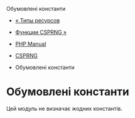 Обумовлені константи

-   [« Типы ресурсов](csprng.resources.html)
    
-   [Функции CSPRNG »](ref.csprng.html)
    
-   [PHP Manual](index.html)
    
-   [CSPRNG](book.csprng.html)
    
-   Обумовлені константи
    

# Обумовлені константи

Цей модуль не визначає жодних константів.